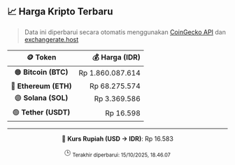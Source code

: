 

<!-- HARGA_KRIPTO -->
## 📈 Harga Kripto Terbaru

> Data ini diperbarui secara otomatis menggunakan [CoinGecko API](https://www.coingecko.com/) dan [exchangerate.host](https://exchangerate.host/)

<div align="center">

| 🪙 Token | 💰 Harga (IDR) |
|:------:|---------------:|
| 🟠 **Bitcoin (BTC)**   | Rp 1.860.087.614 |
| 🔵 **Ethereum (ETH)**  | Rp 68.275.574 |
| 🟣 **Solana (SOL)**    | Rp 3.369.586 |
| 🟢 **Tether (USDT)**   | Rp 16.598 |

---

💱 **Kurs Rupiah (USD → IDR)**: Rp 16.583

🕒 <sub>Terakhir diperbarui: 15/10/2025, 18.46.07</sub>

</div>
<!-- /HARGA_KRIPTO -->